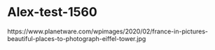 # Alex-test-1560

<p>https://www.planetware.com/wpimages/2020/02/france-in-pictures-beautiful-places-to-photograph-eiffel-tower.jpg</p>